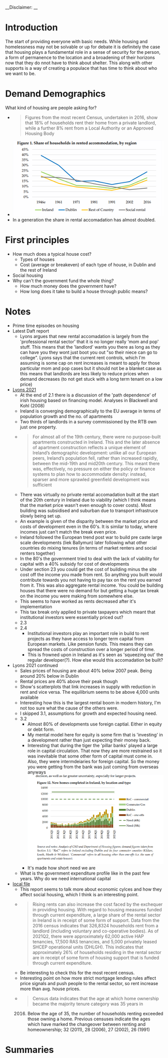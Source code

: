 __Disclaimer: __


# Introduction

The start of providing everyone with basic needs. While housing and homelessness may not be solvable or up for debate it
is definitely the case that housing plays a fundamental role in a sense of security for the person, a form of permanence
to the location and a broadening of their horizons now that they do nnot have to think about shelter. This along with
other supports is a way of creating a populace that has time to think about who we want to be.

# Demand Demographics

What kind of housing are people asking for?

* > Figures from the most recent Census, undertaken in 2016, show that 18% of households rent their home from a private
  landlord, while a further 8% rent from a Local Authority or an Approved Housing Body
* ![shareofhouseholdsinrental](img/shareofhouseholdsinrental.png)
* In a generation the share in rental accomadation has almost doubled.

# First principles

* How much does a typical house cost?
    * Types of houses
    * Cost (average or breakeven) of each type of house, in Dublin and the rest of Ireland
* Social housing
* Why can't the  government fund the whole thing?
    * How much money does the government have?
    * How long does it take to build a house through public means?

# Notes

* Prime time episodes on housing
* Latest Daft report
    * Lyons argues that new rental accomadation is largely from the 'professional rental sector' that it is no longer
      really 'mom and pop' stuff. This means that the 'landlord' wants you there as long as they can have you they wont
      just boot you out "so their niece can go to college". Lyons says that the current rent controls, which I'm
      assuming is some cap on rent increases is meant to apply for those particular mom and pop cases but it should not
      be a blanket case as this means that landlords are less likely to reduce prices when demand decreases (to not get
      stuck with a long term tenant on a low price)
* [Lyons 2021](https://irp.cdn-website.com/4065c16c/files/uploaded/Identify%20Consulting%20June%202021%20PRS%20Report%20for%20IIP%20-%20final.pdf)
    * At the end of 2.1 there is a discussion of the 'path dependence' of irish housing based on financing model.
      Analyses in Blackwell and Kohl (2008)
    * Ireland is converging demographically to the EU average in terms of population growth and the no. of apartments
    * Two thirds of landlords in a survey commissioned by the RTB own just one property.
    * > For almost all of the 19th century, there were no purpose-built apartments constructed in Ireland. This and the
      later absence of apartment construction reflects a unique element of Ireland’s demographic development: unlike all
      our European peers, Ireland’s population fell, rather than increased rapidly, between the mid-19th and mid20th
      century. This meant there was, effectively, no pressure on either the policy or finance systems to plan how to
      accommodate density: instead, sparser and more sprawled greenfield development was sufficient
    * There was virtually no private rental accomadation built at the start of the 20th century in Ireland due to
      viability (which I think means that the market price wasn't even enough to cover costs). Most building was
      subsidised and suburban due to transport infrastruce slowly being set up.
    * An example is given of the disparity between the market price and costs of development even in the 60's. It is
      similar to today, where incomes just can't match the break even price.
    * Ireland followed the European trend post war to build pre caste large scale developments (liek Ballymun) later
      following what other countries do mixing tenures (in terms of market renters and social renters together)
    * In the 80's the government tried to deal with the lack of viability for
      capital  with a 40% subsidy for cost of developments 
    * Under section 23 you could get the cost of building minus the site cost off the income you made from rent. So
      anything you built would contribute towards you not having to pay tax on the rent you earned from it. This was
      also aggregate rental income. You could be building houses that there were no demand for but getting a huge tax
      break on the income you were making from somewhere else.
    * This seems to have worked as rents decreased after it's implementation
    * This tax break only applied to private taxpayers which meant that institutional investors were essentially priced
      out?
    * 2.3
    * 2.4
        * Institutional investors play an important role in build to rent projects as they have access to longer  term
          capital from European markets. Like pension funds. This means they can spread the costs of construction over a
          longer period of time. 
        * This is frowned upon in Ireland as it's seen as 'squeezing out' the regular developer(?). How else would this
          accomadation be built?
* Lyons 2021 continued
    * Sales prices of housing are about 40% below 2007 peak. Being around 20% below in Dublin
    * Rental prices are 40% above their peak though
    * Show's scatterplots that link increases in supply with reduction in rent and vice versa. The equilibrium seems to
      be above 4,000 units available
    * Interesting how this is the largest rental boom in modern history, I'm not too sure what the cause of the others
      were.
    * I skipped 3.1, assumptions for growth and expected housing need.
    * 3.2
        * Almost 80% of developments use foreign captial. Either in equity or debt form.
        * My mental model here for equity is some firm that is 'investing' in a development rather than just expecting
          their money back.
        * Interesting that during the tiger the 'pillar banks' played a large role in capital circulation. That now they
          are more restrained so it was inevitable that some other form of capital must come in. Also, they were
          intermdeiaries for foreign capital. So the money you were getting from the bank was just coming from overseas
          anyways
         ![New Homes in Ireland by type, ROC is out of commuter and Dublin areas](img/chart.png) 
        * It's made how short need we are
    * What is the government expenditure profile like in the past few years. Why do we need international capital
* [local file](file:///home/conor/Downloads/205477_d744837d-8f03-4ff0-82dd-4763df823c95.pdf)
    * This report seems to talk more about economic cylces and how they affect social housing, which I think is an
      interesting point.
    * > Rising rents can also increase the cost faced by the exchequer in providing housing. With regard to housing
      measures funded through current expenditure, a large share of the rental sector in Ireland is in receipt of some
      form of support. Data from the 2016 census indicates that 326,8324 households rent from a landlord (including
      voluntary and co-operative bodies). As of 2021Q2, there were approximately 62,000 active HAP tenancies, 17,500 RAS
      tenancies, and 5,000 privately leased SHCEP operational units (DHLGH). This indicates that approximately 26% of
      households residing in the rental sector are in receipt of some form of housing support that is funded through
      current expenditure.
    * Be interesting to check this for the most recent census.
    * Interesting point on how more strict mortgage lending rules affect price signals and push people to the rental
      sector, so rent increase more than avg. house prices.
    * > Census data indicates that the age at which home ownership became the majority tenure category was 35 years in
      2016. Below the age of 35, the number of households renting exceeded those owning a home. Previous censuses
      indicate the ages which have marked the changeover between renting and homeownership; 32 (2011), 28 (2006), 27
      (2002), 26 (1991)

# Summaries
